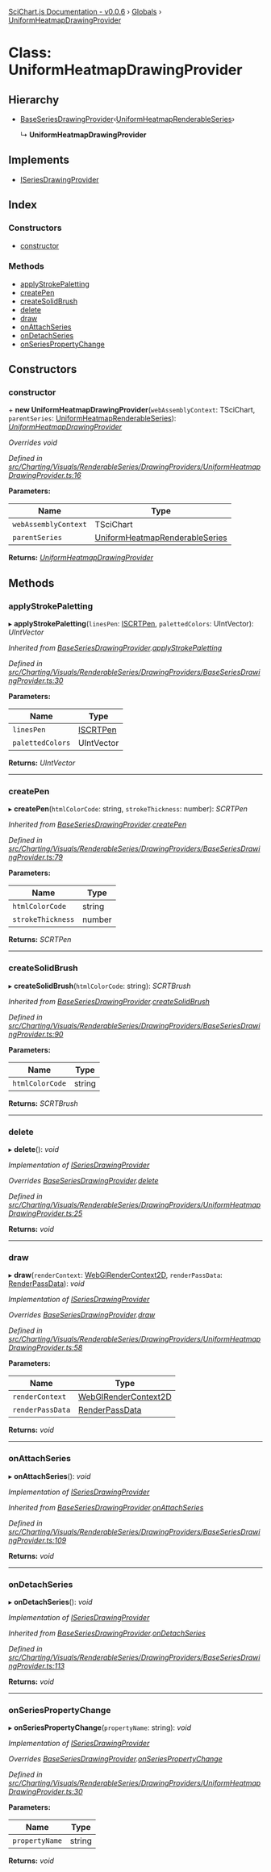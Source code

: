 [SciChart.js Documentation - v0.0.6](../README.md) › [Globals](../globals.md) › [UniformHeatmapDrawingProvider](uniformheatmapdrawingprovider.md)

# Class: UniformHeatmapDrawingProvider

## Hierarchy

* [BaseSeriesDrawingProvider](baseseriesdrawingprovider.md)‹[UniformHeatmapRenderableSeries](uniformheatmaprenderableseries.md)›

  ↳ **UniformHeatmapDrawingProvider**

## Implements

* [ISeriesDrawingProvider](../interfaces/iseriesdrawingprovider.md)

## Index

### Constructors

* [constructor](uniformheatmapdrawingprovider.md#constructor)

### Methods

* [applyStrokePaletting](uniformheatmapdrawingprovider.md#applystrokepaletting)
* [createPen](uniformheatmapdrawingprovider.md#createpen)
* [createSolidBrush](uniformheatmapdrawingprovider.md#createsolidbrush)
* [delete](uniformheatmapdrawingprovider.md#delete)
* [draw](uniformheatmapdrawingprovider.md#draw)
* [onAttachSeries](uniformheatmapdrawingprovider.md#onattachseries)
* [onDetachSeries](uniformheatmapdrawingprovider.md#ondetachseries)
* [onSeriesPropertyChange](uniformheatmapdrawingprovider.md#onseriespropertychange)

## Constructors

###  constructor

\+ **new UniformHeatmapDrawingProvider**(`webAssemblyContext`: TSciChart, `parentSeries`: [UniformHeatmapRenderableSeries](uniformheatmaprenderableseries.md)): *[UniformHeatmapDrawingProvider](uniformheatmapdrawingprovider.md)*

*Overrides void*

*Defined in [src/Charting/Visuals/RenderableSeries/DrawingProviders/UniformHeatmapDrawingProvider.ts:16](https://github.com/ABTSoftware/SciChart.Dev/blob/46671d21ce/Web/src/SciChart/src/Charting/Visuals/RenderableSeries/DrawingProviders/UniformHeatmapDrawingProvider.ts#L16)*

**Parameters:**

Name | Type |
------ | ------ |
`webAssemblyContext` | TSciChart |
`parentSeries` | [UniformHeatmapRenderableSeries](uniformheatmaprenderableseries.md) |

**Returns:** *[UniformHeatmapDrawingProvider](uniformheatmapdrawingprovider.md)*

## Methods

###  applyStrokePaletting

▸ **applyStrokePaletting**(`linesPen`: [ISCRTPen](../interfaces/iscrtpen.md), `palettedColors`: UIntVector): *UIntVector*

*Inherited from [BaseSeriesDrawingProvider](baseseriesdrawingprovider.md).[applyStrokePaletting](baseseriesdrawingprovider.md#applystrokepaletting)*

*Defined in [src/Charting/Visuals/RenderableSeries/DrawingProviders/BaseSeriesDrawingProvider.ts:30](https://github.com/ABTSoftware/SciChart.Dev/blob/46671d21ce/Web/src/SciChart/src/Charting/Visuals/RenderableSeries/DrawingProviders/BaseSeriesDrawingProvider.ts#L30)*

**Parameters:**

Name | Type |
------ | ------ |
`linesPen` | [ISCRTPen](../interfaces/iscrtpen.md) |
`palettedColors` | UIntVector |

**Returns:** *UIntVector*

___

###  createPen

▸ **createPen**(`htmlColorCode`: string, `strokeThickness`: number): *SCRTPen*

*Inherited from [BaseSeriesDrawingProvider](baseseriesdrawingprovider.md).[createPen](baseseriesdrawingprovider.md#createpen)*

*Defined in [src/Charting/Visuals/RenderableSeries/DrawingProviders/BaseSeriesDrawingProvider.ts:79](https://github.com/ABTSoftware/SciChart.Dev/blob/46671d21ce/Web/src/SciChart/src/Charting/Visuals/RenderableSeries/DrawingProviders/BaseSeriesDrawingProvider.ts#L79)*

**Parameters:**

Name | Type |
------ | ------ |
`htmlColorCode` | string |
`strokeThickness` | number |

**Returns:** *SCRTPen*

___

###  createSolidBrush

▸ **createSolidBrush**(`htmlColorCode`: string): *SCRTBrush*

*Inherited from [BaseSeriesDrawingProvider](baseseriesdrawingprovider.md).[createSolidBrush](baseseriesdrawingprovider.md#createsolidbrush)*

*Defined in [src/Charting/Visuals/RenderableSeries/DrawingProviders/BaseSeriesDrawingProvider.ts:90](https://github.com/ABTSoftware/SciChart.Dev/blob/46671d21ce/Web/src/SciChart/src/Charting/Visuals/RenderableSeries/DrawingProviders/BaseSeriesDrawingProvider.ts#L90)*

**Parameters:**

Name | Type |
------ | ------ |
`htmlColorCode` | string |

**Returns:** *SCRTBrush*

___

###  delete

▸ **delete**(): *void*

*Implementation of [ISeriesDrawingProvider](../interfaces/iseriesdrawingprovider.md)*

*Overrides [BaseSeriesDrawingProvider](baseseriesdrawingprovider.md).[delete](baseseriesdrawingprovider.md#abstract-delete)*

*Defined in [src/Charting/Visuals/RenderableSeries/DrawingProviders/UniformHeatmapDrawingProvider.ts:25](https://github.com/ABTSoftware/SciChart.Dev/blob/46671d21ce/Web/src/SciChart/src/Charting/Visuals/RenderableSeries/DrawingProviders/UniformHeatmapDrawingProvider.ts#L25)*

**Returns:** *void*

___

###  draw

▸ **draw**(`renderContext`: [WebGlRenderContext2D](webglrendercontext2d.md), `renderPassData`: [RenderPassData](renderpassdata.md)): *void*

*Implementation of [ISeriesDrawingProvider](../interfaces/iseriesdrawingprovider.md)*

*Overrides [BaseSeriesDrawingProvider](baseseriesdrawingprovider.md).[draw](baseseriesdrawingprovider.md#abstract-draw)*

*Defined in [src/Charting/Visuals/RenderableSeries/DrawingProviders/UniformHeatmapDrawingProvider.ts:58](https://github.com/ABTSoftware/SciChart.Dev/blob/46671d21ce/Web/src/SciChart/src/Charting/Visuals/RenderableSeries/DrawingProviders/UniformHeatmapDrawingProvider.ts#L58)*

**Parameters:**

Name | Type |
------ | ------ |
`renderContext` | [WebGlRenderContext2D](webglrendercontext2d.md) |
`renderPassData` | [RenderPassData](renderpassdata.md) |

**Returns:** *void*

___

###  onAttachSeries

▸ **onAttachSeries**(): *void*

*Implementation of [ISeriesDrawingProvider](../interfaces/iseriesdrawingprovider.md)*

*Inherited from [BaseSeriesDrawingProvider](baseseriesdrawingprovider.md).[onAttachSeries](baseseriesdrawingprovider.md#onattachseries)*

*Defined in [src/Charting/Visuals/RenderableSeries/DrawingProviders/BaseSeriesDrawingProvider.ts:109](https://github.com/ABTSoftware/SciChart.Dev/blob/46671d21ce/Web/src/SciChart/src/Charting/Visuals/RenderableSeries/DrawingProviders/BaseSeriesDrawingProvider.ts#L109)*

**Returns:** *void*

___

###  onDetachSeries

▸ **onDetachSeries**(): *void*

*Implementation of [ISeriesDrawingProvider](../interfaces/iseriesdrawingprovider.md)*

*Inherited from [BaseSeriesDrawingProvider](baseseriesdrawingprovider.md).[onDetachSeries](baseseriesdrawingprovider.md#ondetachseries)*

*Defined in [src/Charting/Visuals/RenderableSeries/DrawingProviders/BaseSeriesDrawingProvider.ts:113](https://github.com/ABTSoftware/SciChart.Dev/blob/46671d21ce/Web/src/SciChart/src/Charting/Visuals/RenderableSeries/DrawingProviders/BaseSeriesDrawingProvider.ts#L113)*

**Returns:** *void*

___

###  onSeriesPropertyChange

▸ **onSeriesPropertyChange**(`propertyName`: string): *void*

*Implementation of [ISeriesDrawingProvider](../interfaces/iseriesdrawingprovider.md)*

*Overrides [BaseSeriesDrawingProvider](baseseriesdrawingprovider.md).[onSeriesPropertyChange](baseseriesdrawingprovider.md#abstract-onseriespropertychange)*

*Defined in [src/Charting/Visuals/RenderableSeries/DrawingProviders/UniformHeatmapDrawingProvider.ts:30](https://github.com/ABTSoftware/SciChart.Dev/blob/46671d21ce/Web/src/SciChart/src/Charting/Visuals/RenderableSeries/DrawingProviders/UniformHeatmapDrawingProvider.ts#L30)*

**Parameters:**

Name | Type |
------ | ------ |
`propertyName` | string |

**Returns:** *void*
